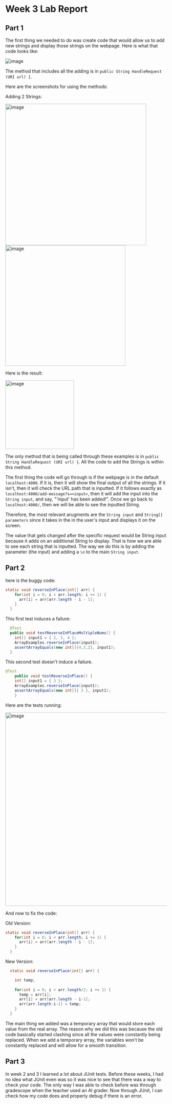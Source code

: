 # Week 3 Lab Report

## Part 1

The first thing we needed to do was create code that would allow us to add new strings and display those strings on the webpage. Here is what that code looks like: 

![image](https://user-images.githubusercontent.com/55414361/215362279-a9ab826a-ee50-4afb-862e-5f099b49ec56.png)

The method that includes all the adding is in `public String HandleRequest (URI url) {`.

Here are the screenshots for using the methods: 

Adding 2 Strings: 

<img width="440" alt="image" src="https://user-images.githubusercontent.com/55414361/215362344-d3e016cd-8d5e-44db-a1bd-3e29fead9fc9.png">

<img width="375" alt="image" src="https://user-images.githubusercontent.com/55414361/215362357-5cc1ea35-03ae-49e4-8781-a9959f43bc9c.png">

Here is the result: 

<img width="214" alt="image" src="https://user-images.githubusercontent.com/55414361/215362378-77ae29f3-eba0-49a5-926f-d03707d2aa3f.png">

The only method that is being called through these examples is in `public String HandleRequest (URI url) {`. All the code to add the Strings is within this method.

The first thing the code will go through is if the webpage is in the default `localhost:4000`. If it is, then it will show the final output of all the strings. If it isn't, 
then it will check the URL path that is inputted. If it follows exactly as `localhost:4000/add-message?s=<input>`, then it will add the input into the `String input`, 
and say, "'input' has been added!". Once we go back to `localhost:4000/`, then we will be able to see the inputted String. 

Therefore, the most relevant arugments are the `String input` and `String[] parameters` since it takes in the in the user's input and displays it on the screen. 

The value that gets changed after the specific request would be String input because it adds on an additional String to display. That is how we are able to see each string
that is inputted. The way we do this is by adding the parameter (the input) and adding a `\n` to the main `String input`.

## Part 2

here is the buggy code: 

``` Java
static void reverseInPlace(int[] arr) {
    for(int i = 0; i < arr.length; i += 1) {
      arr[i] = arr[arr.length - i - 1];
    }
  }
```

This first test induces a failure:  

``` Java
  @Test
  public void testReverseInPlaceMultipleNums() {
    int[] input1 = { 2, 3, 4 };
    ArrayExamples.reverseInPlace(input1);
    assertArrayEquals(new int[]{4,3,2}, input1);
  }
```

This second test doesn't induce a failure. 

``` Java
@Test 
	public void testReverseInPlace() {
    int[] input1 = { 3 };
    ArrayExamples.reverseInPlace(input1);
    assertArrayEquals(new int[]{ 3 }, input1);
	}
```

Here are the tests running: 

<img width="602" alt="image" src="https://user-images.githubusercontent.com/55414361/215364373-b88b89f0-8d1f-450b-9e97-70a370a14c06.png">

And now to fix the code: 

Old Version:
``` Java
static void reverseInPlace(int[] arr) {
    for(int i = 0; i < arr.length; i += 1) {
      arr[i] = arr[arr.length - i - 1];
    }
  }
```
New Version:
``` Java
  static void reverseInPlace(int[] arr) {

    int temp;
    
    for(int i = 0; i < arr.length/2; i += 1) {
      temp = arr[i];
      arr[i] = arr[arr.length - i-1];
      arr[arr.length-i-1] = temp;
    }
  }
```

The main thing we added was a temporary array that would store each value from the real array. The reason why we did this was because the old code basically started clashing since all the values were constantly being replaced. When we add a temporary array, the variables won't be constantly replaced and will allow for a smooth transition. 

## Part 3

In week 2 and 3 I learned a lot about JUnit tests. Before these weeks, I had no idea what JUnit even was so it was nice to see that there was a way to check your code. The only way I was able to check before was through gradescope when the teacher used an AI grader. Now through JUnit, I can check how my code does and properly debug if there is an error. 


